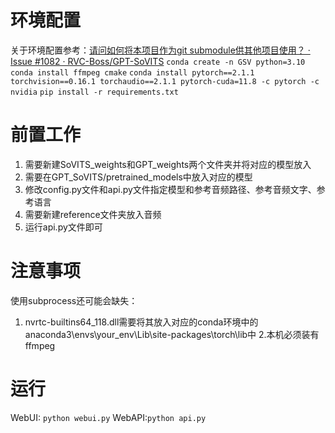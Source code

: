 # 环境配置
关于环境配置参考：[请问如何将本项目作为git submodule供其他项目使用？ · Issue #1082 · RVC-Boss/GPT-SoVITS](https://github.com/RVC-Boss/GPT-SoVITS/issues/1082)
`conda create -n GSV python=3.10`
`conda install ffmpeg cmake`
`conda install pytorch==2.1.1 torchvision==0.16.1 torchaudio==2.1.1 pytorch-cuda=11.8 -c pytorch -c nvidia`
`pip install -r requirements.txt`

# 前置工作
1. 需要新建SoVITS_weights和GPT_weights两个文件夹并将对应的模型放入
2. 需要在GPT_SoVITS/pretrained_models中放入对应的模型
3. 修改config.py文件和api.py文件指定模型和参考音频路径、参考音频文字、参考语言
4. 需要新建reference文件夹放入音频
5. 运行api.py文件即可

# 注意事项
使用subprocess还可能会缺失：
1. nvrtc-builtins64_118.dll需要将其放入对应的conda环境中的anaconda3\envs\your_env\Lib\site-packages\torch\lib中
2.本机必须装有ffmpeg

# 运行
WebUI: `python webui.py`
WebAPI:`python api.py`